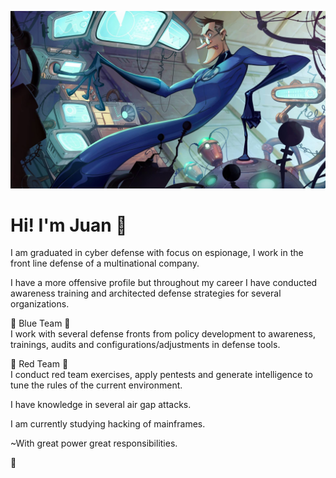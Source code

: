 ![Hello there](img/banner.png)

# Hi! I'm Juan :wave:

I am graduated in cyber defense with focus on espionage, I work in the front line defense of a multinational company. 

I have a more offensive profile but throughout my career I have conducted awareness training and architected defense strategies for several organizations.

:blue_book: Blue Team :large_blue_circle:  
I work with several defense fronts from policy development to awareness, trainings, audits and configurations/adjustments in defense tools.  


:closed_book: Red Team :red_circle:  
I conduct red team exercises, apply pentests and generate intelligence to tune the rules of the current environment.

I have knowledge in several air gap attacks. 


I am currently studying hacking of mainframes.

~With great power great responsibilities.  

:frog:   
